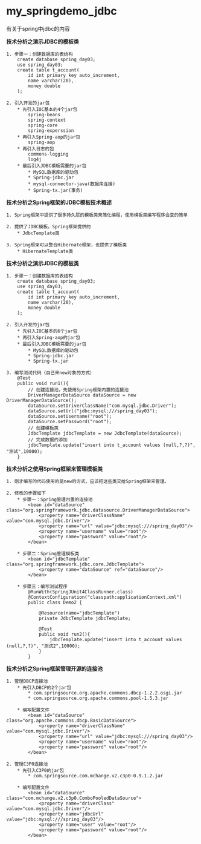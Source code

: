 # my_springdemo_jdbc
有关于spring中jdbc的内容

**技术分析之演示JDBC的模板类**

    1. 步骤一：创建数据库的表结构
        create database spring_day03;
        use spring_day03;
        create table t_account(
            id int primary key auto_increment,
            name varchar(20),
            money double
        );
        
    2. 引入开发的jar包
        * 先引入IOC基本的4个jar包
            spring-beans
            spring-context
            spring-core
            spring-experssion
        * 再引入Spring-aop的jar包
            spring-aop
        * 再引入日志的包
            commons-logging
            log4j
        * 最后引入JDBC模板需要的jar包
            * MySQL数据库的驱动包
            * Spring-jdbc.jar
            * mysql-connector-java(数据库连接)
            * Spring-tx.jar(事务)
            
**技术分析之Spring框架的JDBC模板技术概述**

    1. Spring框架中提供了很多持久层的模板类来简化编程，使用模板类编写程序会变的简单
    
    2. 提供了JDBC模板，Spring框架提供的
        * JdbcTemplate类
        
    3. Spring框架可以整合Hibernate框架，也提供了模板类
        * HibernateTemplate类
            
    
**技术分析之演示JDBC的模板类**

    1. 步骤一：创建数据库的表结构
		create database spring_day03;
		use spring_day03;
		create table t_account(
			id int primary key auto_increment,
			name varchar(20),
			money double
		);
	
	2. 引入开发的jar包
		* 先引入IOC基本的6个jar包
		* 再引入Spring-aop的jar包
		* 最后引入JDBC模板需要的jar包
			* MySQL数据库的驱动包
			* Spring-jdbc.jar
			* Spring-tx.jar
	
	3. 编写测试代码（自己来new对象的方式）
		@Test
		public void run1(){
			// 创建连接池，先使用Spring框架内置的连接池
			DriverManagerDataSource dataSource = new DriverManagerDataSource();
			dataSource.setDriverClassName("com.mysql.jdbc.Driver");
			dataSource.setUrl("jdbc:mysql:///spring_day03");
			dataSource.setUsername("root");
			dataSource.setPassword("root");
			// 创建模板类
			JdbcTemplate jdbcTemplate = new JdbcTemplate(dataSource);
			// 完成数据的添加
			jdbcTemplate.update("insert into t_account values (null,?,?)", "测试",10000);
		}
		
**技术分析之使用Spring框架来管理模板类**

    1. 刚才编写的代码使用的是new的方式，应该把这些类交给Spring框架来管理。
    
	2. 修改的步骤如下
		* 步骤一：Spring管理内置的连接池
			<bean id="dataSource" class="org.springframework.jdbc.datasource.DriverManagerDataSource">
		    	<property name="driverClassName" value="com.mysql.jdbc.Driver"/>
		    	<property name="url" value="jdbc:mysql:///spring_day03"/>
		    	<property name="username" value="root"/>
		    	<property name="password" value="root"/>
		    </bean>
		
		* 步骤二：Spring管理模板类
			<bean id="jdbcTemplate" class="org.springframework.jdbc.core.JdbcTemplate">
		    	<property name="dataSource" ref="dataSource"/>
		    </bean>
		
		* 步骤三：编写测试程序
			@RunWith(SpringJUnit4ClassRunner.class)
			@ContextConfiguration("classpath:applicationContext.xml")
			public class Demo2 {
				
				@Resource(name="jdbcTemplate")
				private JdbcTemplate jdbcTemplate;
				
				@Test
				public void run2(){
					jdbcTemplate.update("insert into t_account values (null,?,?)", "测试2",10000);
				}
			}
			
**技术分析之Spring框架管理开源的连接池**

    1. 管理DBCP连接池
		* 先引入DBCP的2个jar包
			* com.springsource.org.apache.commons.dbcp-1.2.2.osgi.jar
			* com.springsource.org.apache.commons.pool-1.5.3.jar
		
		* 编写配置文件
			<bean id="dataSource" class="org.apache.commons.dbcp.BasicDataSource">
		    	<property name="driverClassName" value="com.mysql.jdbc.Driver"/>
		    	<property name="url" value="jdbc:mysql:///spring_day03"/>
		    	<property name="username" value="root"/>
		    	<property name="password" value="root"/>
		    </bean>
	
	2. 管理C3P0连接池
		* 先引入C3P0的jar包
			* com.springsource.com.mchange.v2.c3p0-0.9.1.2.jar
		
		* 编写配置文件
			<bean id="dataSource" class="com.mchange.v2.c3p0.ComboPooledDataSource">
		    	<property name="driverClass" value="com.mysql.jdbc.Driver"/>
		    	<property name="jdbcUrl" value="jdbc:mysql:///spring_day03"/>
		    	<property name="user" value="root"/>
		    	<property name="password" value="root"/>
		    </bean>